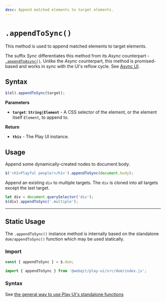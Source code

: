 ```yaml
---
desc: Append matched elements to target elements.
---
```

# `.appendToSync()`

This method is used to append matched elements to target elements.

The suffix *Sync* differentiates this method from its *Async* counterpart - [`.appendToAsync()`](../appendtoasync). Unlike the *Async* counterpart, this method is promised-based and works in sync with the UI's reflow cycle. See [Async UI](../../overview#meet-async-ui).

## Syntax

```js
$(el).appendToSync(target);
```

**Parameters**

+ **`target`**: **`String|Element`** - A CSS selector of the element, or the element itself `Element`, to append to.

**Return**

+ **`this`** - The Play UI instance.

## Usage

Append some dynamically-created nodes to document body.

```js
$('<h1>Playful people!</h1>').appendToSync(document.body);
```

Append an existing `div` to multiple targets. The `div` is cloned into all targets except the last target.

```js
let div = document.querySelector('div');
$(div).appendToSync('.multiple');
```

------

## Static Usage

The `.appendToSync()` instance method is internally based on the standalone `dom/appendToSync()` function which may be used statically.

### Import

```js
const { appendToSync } = $.dom;
```
```js
import { appendToSync } from '@webqit/play-ui/src/dom/index.js';
```

### Syntax

See [the general way to use Play UI's standalone functions](../../../overview#use-as-descrete-utilities)